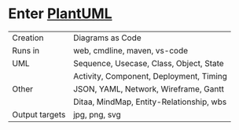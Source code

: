 # Enter [PlantUML](https://plantuml.com)

|                |                                          |
| -------------- | ---------------------------------------- |
| Creation       | Diagrams as Code                         |
| Runs in        | web, cmdline, maven, vs-code             |
| UML            | Sequence, Usecase, Class, Object, State  |
|                | Activity, Component, Deployment, Timing  |
| Other          | JSON, YAML, Network, Wireframe, Gantt    |
|                | Ditaa, MindMap, Entity-Relationship, wbs |
| Output targets | jpg, png, svg                            |
